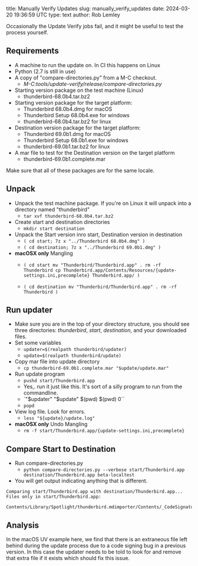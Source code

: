 title: Manually Verify Updates
slug: manually_verify_updates
date: 2024-03-20 19:36:59 UTC
type: text
author: Rob Lemley

Occasionally the Update Verify jobs fail, and it might be useful to test the process yourself.

## Requirements

* A machine to run the update on. In CI this happens on Linux
* Python (2.7 is still in use)
* A copy of "compare-directories.py" from a M-C checkout.
	* *M-C:tools/update-verify/release/compare-directories.py*
* Starting version package on the test machine (Linux)
	* thunderbird-68.0b4.tar.bz2
* Starting version package for the target platform:
	* Thunderbird 68.0b4.dmg for macOS
	* Thunderbird Setup 68.0b4.exe for windows
	* thunderbird-68.0b4.tar.bz2 for linux
* Destination version package for the target platform:
	* Thunderbird 69.0b1.dmg for macOS
	* Thunderbird Setup 68.0b1.exe for windows
	* thunderbird-69.0b1.tar.bz2 for linux
* A mar file to test for the Destination version on the target platform
	*  thunderbird-69.0b1.complete.mar

Make sure that all of these packages are for the same locale.

## Unpack

* Unpack the test machine package. If you're on Linux it will unpack into a directory named "thunderbird"
	* `tar xvf thunderbird-68.0b4.tar.bz2`
* Create start and destination directories
	* `mkdir start destination`
* Unpack the Start version inro start, Destination version in destination
	* `( cd start; 7z x "../Thunderbird 68.0b4.dmg" )`
	* `( cd destination; 7z x "../Thunderbird 69.0b1.dmg" )`
* **macOSX only** Mangling
	* `( cd start
		mv "Thunderbird/Thunderbird.app" .
		rm -rf Thunderbird
		cp Thunderbird.app/Contents/Resources/{update-settings.ini,precomplete} Thunderbird.app/ )`

	* `( cd destination
		mv "Thunderbird/Thunderbird.app" .
		rm -rf Thunderbird )`


## Run updater

* Make sure you are in the top of your directory structure, you should see three directories: *thunderbird*, *start*, *destination*, and your downloaded files.
* Set some variables
	* `updater=$(realpath thunderbird/updater)`
	* `update=$(realpath thunderbird/update)`
* Copy mar file into update directory
	* `cp thunderbird-69.0b1.complete.mar "$update/update.mar"`
* Run update program
	* `pushd start/Thunderbird.app`
	* Yes,. run it just like this. It's sort of a silly program to run from the commandline.
	* `"$updater" "$update" $(pwd) $(pwd) 0``
	* `popd`
* View log file. Look for errors.
	* `less "${update}/update.log"`
* **macOSX only** Undo Mangling
	* `rm -f start/Thunderbird.app/{update-settings.ini,precomplete}`

## Compare Start to Destination

* Run compare-directories.py
	* `python compare-directories.py --verbose start/Thunderbird.app destination/Thunderbird.app beta-localtest`
* You will get output indicating anything that is different. 

```
Comparing start/Thunderbird.app with destination/Thunderbird.app...
Files only in start/Thunderbird.app:
  Contents/Library/Spotlight/thunderbird.mdimporter/Contents/_CodeSignature/._CodeResources
```

## Analysis

In the macOS UV example here, we find that there is an extraneous file left behind during the update process due to a code signing bug in a previous version. In this case the updater needs to be told to look for and remove that extra file if it exists which should fix this issue.
